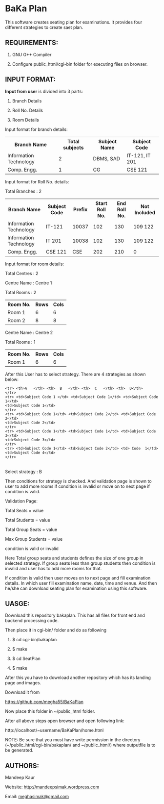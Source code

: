 BaKa Plan
============

This software creates seating plan for examinations. It provides four different
strategies to create saet plan.

REQUIREMENTS:
----------------------------
1) GNU G++ Compiler

2) Configure public_html/cgi-bin folder for executing files on browser.


INPUT FORMAT:
----------------------------
<b>Input from user</b> is divided into 3 parts:

1) Branch Details

2) Roll No. Details

3) Room Details

Input format for branch details:

<table>
    <tr> <th> Branch Name </th> <th> Total subjects</th> <th> Subject Name</th>
        <th>Subject Code </th>
    </tr>
     <tr> <td> Information Technology </td> <td> 2</td> <td> DBMS, SAD</td>
        <td>IT-121, IT 201</td>
    </tr>
     <tr> <td> Comp. Engg. </td> <td> 1</td> <td> CG</td>
        <td>CSE 121 </td>
    </tr>


</table>

Input format for Roll No. details:

Total Branches : 2

<table>
    <tr> <th> Branch Name </th> <th> Subject Code</th> <th>Prefix</th> <th> Start Roll No.</th>
        <th>End Roll No. </th> <th> Not Included </th>
    </tr>
     <tr> <td> Information Technology </td> <td> IT-121</td> <td>10037 </td>
        <td>102</td> <td> 130 </td> <td> 109 122 </td>
    </tr>
     <tr> <td> Information Technology </td> <td> IT 201</td> <td>10038 </td>
        <td>102</td> <td> 130 </td> <td> 109 122 </td>
    </tr>
    </tr>
     <tr> <td> Comp. Engg. </td> <td> CSE 121</td> <td>CSE </td>
        <td>202</td> <td> 210 </td> <td>0 </td>
    </tr>


</table>


Input format for room details:

Total Centres : 2

Centre Name : Centre 1

Total Rooms : 2

<table>
    <tr> <th> Room No. </th> <th> Rows</th> <th> Cols</th>
    </tr>
    <tr> <td> Room 1 </td> <td> 6</td> <td>6 </td>
    </tr>
    <tr> <td> Room 2 </td> <td> 8</td> <td>8 </td>
    </tr>

</table>

Centre Name : Centre 2

Total Rooms : 1

<table>
    <tr> <th> Room No. </th> <th> Rows</th> <th> Cols</th>
    </tr>
    <tr> <td> Room 1 </td> <td> 6</td> <td>6 </td>
    </tr>

</table>

After this User has to select strategy. There are 4 strategies as shown below:

<table>

    <tr> <th>A	 </th> <th>  B	 </th> <th>  C	 </th> <th>  D</th>
    </tr>
    <tr> <td>Subject Code 1 </td> <td>Subject Code 1</td> <td>Subject Code  1</td> 
    <td>Subject Code 1</td>
    </tr>
    <tr> <td>Subject Code 1</td> <td>Subject Code 2</td> <td>Subject Code  2</td> 
    <td>Subject Code 2</td>
    </tr>
    <tr> <td>Subject Code 1</td> <td>Subject Code 1</td> <td>Subject Code  3</td> 
    <td>Subject Code 3</td>
    </tr>
    <tr> <td>Subject Code 1</td> <td>Subject Code 2</td> <td> Code  1</td> 
    <td>Subject Code 4</td>
    </tr>

</table>

Select strategy : B

Then conditions for strategy is checked. And validation page is shown to user 
to add more rooms if condition is invalid or move on to next page if condition 
is valid.

Validation Page:

Total Seats = value

Total Students = value

Total Group Seats = value

Max Group Students = value

condition is valid or invalid


Here Total group seats and students defines the size of one group in selected 
strategy. If group seats less than group students then condition is invalid
and user has to add more rooms for that.

If condition is valid then user moves on to next page and fill examination 
details. In which user fill examination name, date, time and venue.
And then he/she can download seating plan for examination using this software.

UASGE:
----------------------------
Download this repository bakaplan. This has all files for front end and backend 
processing code.

Then place it in cgi-bin/ folder and do as following

1) $ cd cgi-bin/bakaplan

2) $ make

3) $ cd SeatPlan

4) $ make

After this you have to download another repository which has its landing page
and images. 

Download it from

https://github.com/megha55/BaKaPlan

Now place this folder in ~/public_html folder.

After all above steps open browser and open following link:

http://localhost/~username/BaKaPlan/home.html

NOTE:    Be sure that you must have write permission in the directory
         (~/public_html/cgi-bin/bakaplan/ and ~/public_html/)
         where outputfile is to be generated.

AUTHORS:
----------------------------
Mandeep Kaur

Website: http://mandeepsimak.wordpress.com

Email: meghasimak@gmail.com

